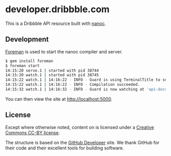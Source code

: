 # developer.dribbble.com

This is a Dribbble API resource built with [nanoc](https://github.com/nanoc/nanoc).

## Development

[Foreman](https://github.com/ddollar/foreman) is used to start the nanoc compiler and server.

```sh
$ gem install foreman
$ foreman start
14:15:20 serve.1 | started with pid 38744
14:15:20 watch.1 | started with pid 38745
14:15:22 watch.1 | 14:16:22 - INFO - Guard is using TerminalTitle to send notifications.
14:15:22 watch.1 | 14:16:22 - INFO - Compilation succeeded.
14:15:32 watch.1 | 14:16:32 - INFO - Guard is now watching at 'api-documentation'
```

You can then view the site at [http://localhost:5000](http://localhost:5000).

## License

Except where otherwise noted, content on is licensed under a [Creative Commons CC-BY license](http://creativecommons.org/licenses/by/3.0/us/).

The structure is based on the [GitHub Developer](https://github.com/github/developer.github.com) site.  We thank GitHub for their code and their excellent tools for building software.
